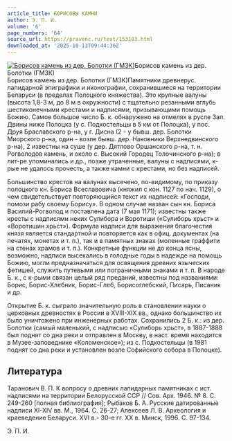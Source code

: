 ```yaml
---
article_title: БОРИСОВЫ КАМНИ
author: Э. П. И.
volume: '6'
page_numbers: '64'
source_url: https://pravenc.ru/text/153183.html
downloaded_at: '2025-10-13T09:44:36Z'
---
```


[![Борисов камень из дер. Болотки (ГМЗК)](https://pravenc.ru/data/422/461/1234/i200.jpg "Кликните для увеличения картинки")](https://pravenc.ru/data/422/461/1234/i400.jpg)Борисов камень из дер. Болотки (ГМЗК)  
Борисов камень из дер. Болотки (ГМЗК)Памятники древнерус. лапидарной эпиграфики и иконографии, сохранившиеся на территории Беларуси (в пределах Полоцкого княжества). Это крупные валуны (высота 1,8-3 м, до 8 м в окружности) с тщательно резанными вглубь шестиконечными крестами и надписями, призывающими помощь Божию. Самое большое число Б. к. обнаружено на отмелях в русле Зап. Двины ниже Полоцка (у с. Подкостельцы в 5 км от Полоцка), у пос. Друя Браславского р-на, у г. Дисна (2 - у бывш. дер. Болотки Миорского р-на, один - возле бывш. дер. Наковники Верхнедвинского р-на), 2 известны на суше (у дер. Дятлово Оршанского р-на, т. н. Рогволодов камень, и около с. Высокий Городец Толочинского р-на); в лит-ре упоминались и др., позже утраченные, валуны с надписями, к-рые не удалось прочесть, а также камни с крестами, но без надписей.

Большинство крестов на валунах высечено, по-видимому, по приказу полоцкого кн. Бориса Всеславовича (княжил с кон. 1127 по нач. 1129), о чем свидетельствует повторяющийся текст их надписей: «Господи, помози рабу своему Борису». В одном случае назван сын кн. Бориса Василий-Рогволод и поставлена дата (7 мая 1171); известны также кресты с надписями неких Сулибора и Воротиши («Сулиборь хрьст» и «Воротишин хрьст»). Формула надписи для выражения благочестия князя является стандартной и повторяется как в офиц. документах (на печатях, монетах и т. п.), так и в памятных знаках (моленные граффити на стенах храмов и т. п.). Конкретные функции не до конца ясны, возможно, надписи высекались в голодные годы в надежде на помощь Божию, могли предназначаться для освящения древних языческих фетишей, служить путевыми или пограничными знаками и т. п. В народе Б. к., с к-рыми связан целый ряд преданий, известны под названиями: Борис, Борис-Хлебник, Борис-Глеб, Борисоглебский, Писарь, Писаник и др.

Открытие Б. к. сыграло значительную роль в становлении науки о церковных древностях в России в XVIII-XIX вв., однако большинство их было уничтожено при инженерных работах. Сохранились 2 Б. к.: из дер. Болотки (самый маленький, с надписью «Сулиборь хрьст», в 1887-1888 был поднят со дна реки и отправлен в Москву, в наст. время находится в Музее-заповеднике «Коломенское»); из с. Подкостельцы (в 1981 поднят со дна реки и установлен возле Софийского собора в Полоцке).

## Литература

Таранович В. П. К вопросу о древних лапидарных памятниках с ист. надписями на территории Белорусской ССР // Сов. Арх. 1946. № 8. С. 249-260 [полная библиография]; Рыбаков Б. А. Русские датированные надписи XI-XIV вв. М., 1964. С. 26-27; Алексеев Л. В. Археология и краеведение Беларуси. XVI в.- 30-е гг. XX в. Минск, 1996. С. 97-134.

Э. П. И.
